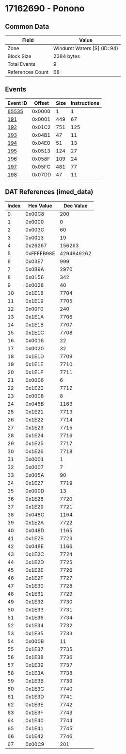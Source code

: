 # 17162690 - Ponono

## Common Data

| Field            | Value                        |
|------------------|------------------------------|
| Zone             | Windurst Waters [S] (ID: 94) |
| Block Size       | 2384 bytes                   |
| Total Events     | 9                            |
| References Count | 68                           |

## Events

| Event ID            | Offset   |   Size |   Instructions |
|---------------------|----------|--------|----------------|
| [65535](./65535.md) | 0x0000   |      1 |              1 |
| [191](./191.md)     | 0x0001   |    449 |             67 |
| [192](./192.md)     | 0x01C2   |    751 |            125 |
| [193](./193.md)     | 0x04B1   |     47 |             11 |
| [194](./194.md)     | 0x04E0   |     51 |             13 |
| [195](./195.md)     | 0x0513   |    124 |             27 |
| [196](./196.md)     | 0x058F   |    109 |             24 |
| [197](./197.md)     | 0x05FC   |    481 |             77 |
| [198](./198.md)     | 0x07DD   |     47 |             11 |

## DAT References (imed_data)

|   Index | Hex Value   |   Dec Value |
|---------|-------------|-------------|
|       0 | 0x00C8      |         200 |
|       1 | 0x0000      |           0 |
|       2 | 0x003C      |          60 |
|       3 | 0x0013      |          19 |
|       4 | 0x26267     |      156263 |
|       5 | 0xFFFFB98E  |  4294949262 |
|       6 | 0x03E7      |         999 |
|       7 | 0x0B9A      |        2970 |
|       8 | 0x0156      |         342 |
|       9 | 0x0028      |          40 |
|      10 | 0x1E18      |        7704 |
|      11 | 0x1E19      |        7705 |
|      12 | 0x00F0      |         240 |
|      13 | 0x1E1A      |        7706 |
|      14 | 0x1E1B      |        7707 |
|      15 | 0x1E1C      |        7708 |
|      16 | 0x0016      |          22 |
|      17 | 0x0020      |          32 |
|      18 | 0x1E1D      |        7709 |
|      19 | 0x1E1E      |        7710 |
|      20 | 0x1E1F      |        7711 |
|      21 | 0x0006      |           6 |
|      22 | 0x1E20      |        7712 |
|      23 | 0x0008      |           8 |
|      24 | 0x048B      |        1163 |
|      25 | 0x1E21      |        7713 |
|      26 | 0x1E22      |        7714 |
|      27 | 0x1E23      |        7715 |
|      28 | 0x1E24      |        7716 |
|      29 | 0x1E25      |        7717 |
|      30 | 0x1E26      |        7718 |
|      31 | 0x0001      |           1 |
|      32 | 0x0007      |           7 |
|      33 | 0x005A      |          90 |
|      34 | 0x1E27      |        7719 |
|      35 | 0x000D      |          13 |
|      36 | 0x1E28      |        7720 |
|      37 | 0x1E29      |        7721 |
|      38 | 0x048C      |        1164 |
|      39 | 0x1E2A      |        7722 |
|      40 | 0x048D      |        1165 |
|      41 | 0x1E2B      |        7723 |
|      42 | 0x048E      |        1166 |
|      43 | 0x1E2C      |        7724 |
|      44 | 0x1E2D      |        7725 |
|      45 | 0x1E2E      |        7726 |
|      46 | 0x1E2F      |        7727 |
|      47 | 0x1E30      |        7728 |
|      48 | 0x1E31      |        7729 |
|      49 | 0x1E32      |        7730 |
|      50 | 0x1E33      |        7731 |
|      51 | 0x1E36      |        7734 |
|      52 | 0x1E34      |        7732 |
|      53 | 0x1E35      |        7733 |
|      54 | 0x000B      |          11 |
|      55 | 0x1E37      |        7735 |
|      56 | 0x1E38      |        7736 |
|      57 | 0x1E39      |        7737 |
|      58 | 0x1E3A      |        7738 |
|      59 | 0x1E3B      |        7739 |
|      60 | 0x1E3C      |        7740 |
|      61 | 0x1E3D      |        7741 |
|      62 | 0x1E3E      |        7742 |
|      63 | 0x1E3F      |        7743 |
|      64 | 0x1E40      |        7744 |
|      65 | 0x1E41      |        7745 |
|      66 | 0x1E42      |        7746 |
|      67 | 0x00C9      |         201 |
